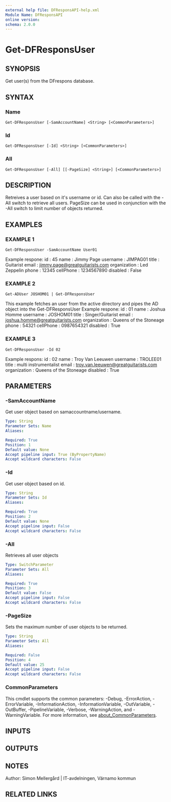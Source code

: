 ```yaml
---
external help file: DFResponsAPI-help.xml
Module Name: DFResponsAPI
online version:
schema: 2.0.0
---
```


# Get-DFResponsUser

## SYNOPSIS
Get user(s) from the DFrespons database.

## SYNTAX

### Name
```
Get-DFResponsUser [-SamAccountName] <String> [<CommonParameters>]
```

### Id
```
Get-DFResponsUser [-Id] <String> [<CommonParameters>]
```

### All
```
Get-DFResponsUser [-All] [[-PageSize] <String>] [<CommonParameters>]
```

## DESCRIPTION
Retreives a user based on it's username or id.
Can also be called with the -All switch to retrieve all users.
PageSize can be used in conjunction with the -All switch to limit number of objects returned.

## EXAMPLES

### EXAMPLE 1
```
Get-DFResponsUser -SamAccountName User01
```

Example respone:
    id           : 45
    name         : Jimmy Page
    username     : JIMPAG01
    title        : Guitarist
    email        : jimmy.page@greatguitarists.com
    organization : Led Zeppelin
    phone        : 12345
    cellPhone    : 1234567890
    disabled     : False

### EXAMPLE 2
```
Get-ADUser JOSHOM01 | Get-DFResponsUser
```

This example fetches an user from the active directory and pipes the AD object into the Get-DFResponsUser
Example respone:
    id           : 01
    name         : Joshua Homme
    username     : JOSHOM01
    title        : Singer/Guitarist
    email        : joshua.homme@greatguitarists.com
    organization : Queens of the Stoneage
    phone        : 54321
    cellPhone    : 0987654321
    disabled     : True

### EXAMPLE 3
```
Get-DFResponsUser -Id 02
```

Example respons:
    id           : 02
    name         : Troy Van Leeuwen
    username     : TROLEE01
    title        : multi instrumentalist
    email        : troy.van.leeuwen@greatguitarists.com
    organization : Queens of the Stoneage
    disabled     : True

## PARAMETERS

### -SamAccountName
Get user object based on samaccountname/username.

```yaml
Type: String
Parameter Sets: Name
Aliases:

Required: True
Position: 1
Default value: None
Accept pipeline input: True (ByPropertyName)
Accept wildcard characters: False
```

### -Id
Get user object based on id.

```yaml
Type: String
Parameter Sets: Id
Aliases:

Required: True
Position: 2
Default value: None
Accept pipeline input: False
Accept wildcard characters: False
```

### -All
Retrieves all user objects

```yaml
Type: SwitchParameter
Parameter Sets: All
Aliases:

Required: True
Position: 3
Default value: False
Accept pipeline input: False
Accept wildcard characters: False
```

### -PageSize
Sets the maximum number of user objects to be returned.

```yaml
Type: String
Parameter Sets: All
Aliases:

Required: False
Position: 4
Default value: 25
Accept pipeline input: False
Accept wildcard characters: False
```

### CommonParameters
This cmdlet supports the common parameters: -Debug, -ErrorAction, -ErrorVariable, -InformationAction, -InformationVariable, -OutVariable, -OutBuffer, -PipelineVariable, -Verbose, -WarningAction, and -WarningVariable. For more information, see [about_CommonParameters](http://go.microsoft.com/fwlink/?LinkID=113216).

## INPUTS

## OUTPUTS

## NOTES
Author: Simon Mellergård | IT-avdelningen, Värnamo kommun

## RELATED LINKS
